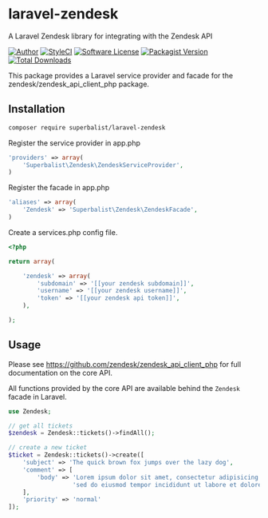 # laravel-zendesk

A Laravel Zendesk library for integrating with the Zendesk API

[![Author](http://img.shields.io/badge/author-@superbalist-blue.svg?style=flat-square)](https://twitter.com/superbalist)
[![StyleCI](https://styleci.io/repos/51056209/shield?branch=master)](https://styleci.io/repos/51056209)
[![Software License](https://img.shields.io/badge/license-MIT-brightgreen.svg?style=flat-square)](LICENSE)
[![Packagist Version](https://img.shields.io/packagist/v/superbalist/laravel-zendesk.svg?style=flat-square)](https://packagist.org/packages/superbalist/laravel-zendesk)
[![Total Downloads](https://img.shields.io/packagist/dt/superbalist/laravel-zendesk.svg?style=flat-square)](https://packagist.org/packages/superbalist/laravel-zendesk)

This package provides a Laravel service provider and facade for the zendesk/zendesk_api_client_php package.

## Installation

```bash
composer require superbalist/laravel-zendesk
```

Register the service provider in app.php
```php
'providers' => array(
    'Superbalist\Zendesk\ZendeskServiceProvider',
)
```

Register the facade in app.php
```php
'aliases' => array(
    'Zendesk' => 'Superbalist\Zendesk\ZendeskFacade',
)
```

Create a services.php config file.
```php
<?php

return array(

    'zendesk' => array(
        'subdomain' => '[[your zendesk subdomain]]',
        'username' => '[[your zendesk username]]',
        'token' => '[[your zendesk api token]]',
    ),

);
```

## Usage

Please see https://github.com/zendesk/zendesk_api_client_php for full documentation on the core API.

All functions provided by the core API are available behind the `Zendesk` facade in Laravel.

```php
use Zendesk;

// get all tickets
$zendesk = Zendesk::tickets()->findAll();

// create a new ticket
$ticket = Zendesk::tickets()->create([
    'subject' => 'The quick brown fox jumps over the lazy dog',
    'comment' => [
        'body' => 'Lorem ipsum dolor sit amet, consectetur adipisicing elit, ' .
                  'sed do eiusmod tempor incididunt ut labore et dolore magna aliqua.'
    ],
    'priority' => 'normal'
]);
```